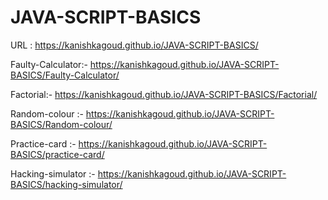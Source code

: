 # JAVA-SCRIPT-BASICS

URL : https://kanishkagoud.github.io/JAVA-SCRIPT-BASICS/

Faulty-Calculator:- https://kanishkagoud.github.io/JAVA-SCRIPT-BASICS/Faulty-Calculator/

Factorial:- https://kanishkagoud.github.io/JAVA-SCRIPT-BASICS/Factorial/

Random-colour :- https://kanishkagoud.github.io/JAVA-SCRIPT-BASICS/Random-colour/

Practice-card :- https://kanishkagoud.github.io/JAVA-SCRIPT-BASICS/practice-card/

Hacking-simulator :- https://kanishkagoud.github.io/JAVA-SCRIPT-BASICS/hacking-simulator/
